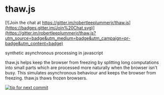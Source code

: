 thaw.js
=======

[![Join the chat at https://gitter.im/robertleeplummerjr/thaw.js](https://badges.gitter.im/Join%20Chat.svg)](https://gitter.im/robertleeplummerjr/thaw.js?utm_source=badge&utm_medium=badge&utm_campaign=pr-badge&utm_content=badge)

synthetic asynchronous processing in javascript

thaw.js helps keep the browser from freezing by splitting long computations into small parts which are processed more naturally when the browser isn't busy.  This simulates asynchronous behaviour and keeps the browser from freezing.  thaw.js thaws frozen browsers.

[![tip for next commit](http://prime4commit.com/projects/176.svg)](http://prime4commit.com/projects/176)
